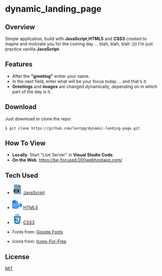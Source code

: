 # dynamic_landing_page

## Overview

Simple application, build with __JavaScript__,__HTML5__ and __CSS3__ created to inspire and motivate you for the coming day ... blah, blah, blah :)))
I'm just practice vanilla __JavaScript__.

## Features

* Аfter the __"greeting"__ entter your name.
* In the next field, enter what will be your focus today ... and that's it.
* __Greetings__ and __images__ are changed dynamically, depending on in which part of the day is it. 

## Download

Just download or clone the repo:  
```
$ git clone https://github.com/lentqq/dynamic-landing-page.git
```
## How To View

* __Locally__: Start "Live Server" in __Visual Studio Code__.
* __On the Web__: https://be-focused.000webhostapp.com/

## Tech Used

 * ![](./public/icons/jsIcon.png)  [JavaScript](https://developer.mozilla.org/bg/docs/Web/JavaScript)

 * ![](./public/icons/htmlIcon.png)  [HTML5](https://developer.mozilla.org/en-US/docs/Web/Guide/HTML/HTML5)

  * ![](./public/icons/cssIcon.png)  [CSS3](https://developer.mozilla.org/en-US/docs/Web/CSS)

  * Fonts from: [Google Fonts](https://fonts.google.com/)

  * Icons from: [Icons-For-Free](https://Icons-For-Free.com)
  
## License

[MIT](https://opensource.org/licenses/mit-license.php)
